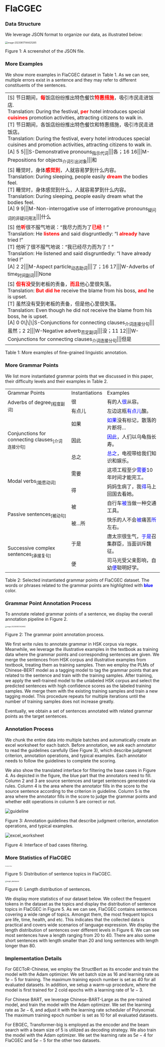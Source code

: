 # FlaCGEC



### Data Structure

We leverage JSON format to organize our data, as illustrated below:

<img src="mdImg/data_structure.png" alt="image-20230617144425265" style="zoom:50%;" />

 Figure 1: A screenshot of the JSON file.

### More Examples

We show more examples in FlaCGEC dataset in Table 1.
As we can see, multiple errors exist in a sentence and they may refer to different constituents of the sentences.

<table>
	<tr>
		<td>
            [S] 节日期间，<strong style="color:red;">每</strong>饭店纷纷推出特色餐饮<strong style="color:red;">特惠措施</strong>，吸引市民走进饭店.<br>
            Translation: During the festival, <strong style="color:red;">per</strong> hotel introduces special <strong style="color:red;">cuisines</strong> promotion activities, attracting citizens to walk in.<br>
            [T] 节日期间，各饭店纷纷推出特色餐饮和特惠措施，吸引市民走进饭店。<br/>Translation: During the festival, every hotel introduces special cuisines and promotion activities, attracting citizens to walk in.<br>
            [A] 5 5|||S-Demonstrative pronouns<sub>指示代词</sub>|||各；16 16|||M-Prepositions for objects<sub>介词引出对象</sub>|||和
        </td>
	</tr>
    <tr>
        <td>
            [S] 睡觉时，身体<strong style="color:red;">感觉到</strong>，人就容易梦到什么内容。<br />
            Translation: During sleeping, people easily <strong style="color:red;">dream</strong> the bodies feel.<br />
            [T] 睡觉时，身体感觉到什么，人就容易梦到什么内容。<br />
            Translation: During sleeping, people easily dream what the bodies feel.<br />
            [A] 9 9|||M-Non-interrogative use of interrogative pronouns<sub>疑问词的非疑问用法</sub>|||什么
        </td>
	</tr>
    <tr>
        <td>
            [S] 他<strong style="color:red;">听</strong>很不服气地说：“我尽力而为了<strong style="color:red;">已经</strong>！”<br />
            Translation: He <strong style="color:red;">listens</strong> and said disgruntledly: “I <strong style="color:red;">already</strong> have tried !”<br />
            [T] 他听了很不服气地说：“我已经尽力而为了！”<br />
            Translation: He listened and said disgruntledly: “I have already tried !”<br />
            [A] 2 2|||M-Aspect particle<sub>动态助词</sub>|||了；16 17|||W-Adverbs of time<sub>时间副词</sub>|||None
        </td>
    </tr>
    <tr>
        <td>
            [S] <strong style="color:red;">但有没</strong>受到老板的责备，<strong style="color:red;">而且</strong>他心里很失落。<br />
            Translation: <strong style="color:red;">But did he</strong> receive the blame from his boss, <strong style="color:red;">and</strong> he is upset.<br />
            [T] 虽然没有受到老板的责备，但是他心里很失落。<br />
            Translation: Even though he did not receive the blame from his boss, he is upset.<br />
            [A] 0 0\|\|\|S-Conjunctions for connecting clauses<sub>介词连接分句</sub>|||虽然；2 2|||W-Negative adverb<sub>否定副词</sub>|||没；11 12|||W-Conjunctions for connecting clauses<sub>介词连接分句</sub>|||但是
        </td>
    </tr>
</table>

 Table 1: More examples of fine-grained linguistic annotation. 

###  More Grammar Points

We list more instantiated grammar points that we discussed in this paper, their difficulty levels and their examples in Table 2.

<table>
	<tr>
		<td>Grammar Points</td>
		<td>Instantiations</td>
		<td>Examples</td>
	</tr>
	<tr>
		<td rowspan="2">Adverbs of degree<sub>[程度副词]</sub></td>
		<td>很</td>
		<td>有的人<font color="blue">很</font>从容。</td>
	</tr>
	<tr>
		<td>有点儿</td>
		<td>左边这瓶<font color="blue">有点儿</font>酸。</td>
	</tr>
	<tr>
		<td rowspan="3">Conjunctions for connecting clauses<sub>[介词连接分句]</sub></td>
		<td>如果</td>
		<td><font color="blue">如果</font>没有标记，散落的片断将…</td>
	</tr>
	<tr>
		<td>因此</td>
		<td><font color="blue">因此</font>，人们以乌龟指长寿。</td>
	</tr>
	<tr>
		<td>总之</td>
		<td><font color="blue">总之</font>，电视带给我们知识和娱乐。</td>
	</tr>
	<tr>
		<td rowspan="2">Modal verbs<sub>[能愿动词]</sub></td>
		<td>需要</td>
		<td>这项工程至少<font color="blue">需要</font>10年时间才能完工。</td>
	</tr>
	<tr>
		<td>得</td>
		<td>妈妈生病了，我<font color="blue">得</font>马上回国去看她。</td>
	</tr>
	<tr>
		<td rowspan="2">Passive sentences<sub>[被动句]</sub></td>
		<td>被</td>
		<td>自行车<font color="blue">被</font>当做一种交通工具。</td>
	</tr>
	<tr>
		<td>被…所</td>
		<td>快乐的人不会<font color="blue">被</font>痛苦<font color="blue">所</font>左右。</td>
	</tr>
	<tr>
		<td rowspan="2">Successive complex sentences<sub>[承接复句]</sub></td>
		<td>于是</td>
		<td>唐太宗很生气，<font color="blue">于是</font>召集群臣，当面训斥魏征。</td>
	</tr>
	<tr>
		<td>便</td>
		<td>司马光受父亲影响，自幼<font color="blue">便</font>聪明好学。</td>
	</tr>
</table>

Table 2: Selected instantiated grammar points of FlaCGEC dataset. The words or phrases related to the grammar points are highlighted with <strong style="color:blue;">blue </strong>color.

### Grammar Point Annotation Process

To annotate related grammar points of a sentence, we display the overall annotation pipeline in Figure 2.

<img src="mdImg/image-20230616121424492.png" alt="image-20230616121424492" style="zoom:33%;" />

Figure 2: The grammar point annotation process.

We first write rules to annotate grammar in HSK corpus via regex.
Meanwhile, we leverage the illustrative examples in the textbook as training data where the grammar points and corresponding sentences are given.
We merge the sentences from HSK corpus and illustrative examples from textbook, treating them as training samples.
Then we employ the PLMs of Chinese-BERT model as a tagging model to tag the grammar points that are related to the sentence and train with the training samples.
After training, we apply the well-trained model to the unlabeled HSK corpus and select the predicted sentences with high confidence scores as the labeled training samples.
We merge them with the existing training samples and train a new tagging model.
This procedure repeats for multiple iterations until the number of training samples does not increase greatly.

Eventually, we obtain a set of sentences annotated with related grammar points as the target sentences.

### Annotation Process

We chunk the entire data into multiple batches and automatically create an excel worksheet for each batch. 
Before annotation, we ask each annotator to read the guidelines carefully (See Figure 3), which describe judgment criterion, annotation operations, and typical examples. 
Each annotator needs to follow the guidelines to complete the scoring.

We also show the translated interface for filtering the base cases in Figure 4. As depicted in the figure, the blue part that the annotators need to fill.
Column 2 and 3 are source sentences and target sentences generated via rules. 
Column 4 is the area where the annotator fills in the score to the source sentence according to the criterion in guideline.
Column 5 is the area where the annotator fills in the score to judge the grammar points and whether edit operations in column 5 are correct or not.

![guideline](mdImg/guideline.jpg)

Figure 3: Annotation guidelines that describe judgment criterion, annotation operations, and typical examples.

![excel_worksheet](mdImg/excel_worksheet.png)

Figure 4: Interface of bad cases filtering.

### More Statistics of FlaCGEC

<img src="mdImg/sentenceTopic.png" alt="sentenceTopic" style="zoom: 20%;" />                                  

Figure 5: Distribution of sentence topics in FlaCGEC.                 

<img src="mdImg/length_distribution.png" alt="length_distribution" style="zoom:33%;" />

Figure 6: Length distribution of sentences.

We display more statistics of our dataset below. We collect the frequent tokens in the dataset as the topics and display the distribution of sentence topics in FlaCGEC in Figure 5. As we can see, FlaCGEC contains sentences covering a wide range of topics.
Amongst them, the most frequent topics are life, time, health, and etc. This indicates that the collected data is practical and covers wide scenarios of language expression. We display the length distribution of sentences over different levels in Figure 6. We can see most sentences have a length ranging from $20$ to $40$.
There are also some short sentences with length smaller than $20$ and long sentences with length longer than $80$.

### Implementation Details

For GECToR-Chinese, we employ the StructBert as its encoder and train the model with the Adam optimizer. 
We set batch size as $16$ and learning rate as $1e-5$ for training.
The maximum training epoch number is set as $40$ for all evaluated datasets. 
In addition, we setup a warm-up procedure, where the model is first trained for $2$ cold epochs with a learning rate of $1e-3$.

For Chinese BART, we leverage Chinese-BART-Large as the pre-trained model, and train the model with the Adam optimizer.
We set the learning rate as $3e-6$, and adjust it with the learning rate scheduler of Polynomial.
The maximum training epoch number is set as $10$ for all evaluated datasets. 

For EBGEC, Transformer-big is employed as the encoder and the beam search with a beam size of $5$ is utilized as decoding strategy. We also train the model with the Adam optimizer. We set the learning rate as $5e-4$ for FlaCGEC and $5e-5$ for the other two datasets.